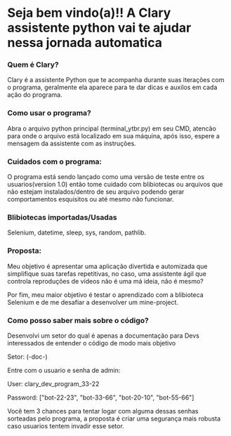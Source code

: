 <h1>Seja bem vindo(a)!! A Clary assistente python vai te ajudar nessa jornada automatica </h1>
<h3>Quem é Clary?</h3>
<p>Clary é a assistente Python que te acompanha durante suas iterações com o programa, geralmente ela aparece para te dar dicas e auxilos em cada ação do programa. </p>

<h3>Como usar o programa?</h3>
<p>Abra o arquivo python principal (terminal_ytbr.py) em seu CMD, atencão para onde o arquivo está localizado em sua máquina, após isso, espere a mensagem da assistente com as instruções.
</p>

<h3>Cuidados com o programa:</h3>
<p>O programa está sendo lançado como uma versão de teste entre os usuarios(version 1.0) então tome cuidado com blibiotecas ou arquivos que não estejam instalados/dentro de seu arquivo podendo gerar comportamentos esquisitos ou até mesmo não funcionar.</p>

<h3>Blibiotecas importadas/Usadas</h3>
<p>Selenium, datetime, sleep, sys, random, pathlib.</p>

<h3>Proposta:</h3>
<p>Meu objetivo é apresentar uma aplicação divertida e automizada que simplifique suas tarefas repetitivas, no caso, uma assistente ágil que controla reproduções de vídeos não é uma má ideia, não é mesmo?</p>
<p>Por fim, meu maior objetivo é testar o aprendizado com a blibioteca Selenium e de me desafiar a desenvolver um mine-project.</p>


<h3>Como posso saber mais sobre o código?</h3>
<p>Desenvolvi um setor do qual é apenas a documentação para Devs interessados de entender o código de modo mais objetivo</p>
<p>Setor: (-doc-) </p>
<p>Entre com o usuario e senha de admin:</p>
<p>User: clary_dev_program_33-22</p>
<p>Password: ["bot-22-23", "bot-33-66", "bot-20-10", "bot-55-66"]</p>
<p>Você tem 3 chances para tentar logar com alguma dessas senhas sorteadas pelo programa, a proposta é criar uma segurança mais robusta caso usuarios tentem invadir esse setor.</p>
